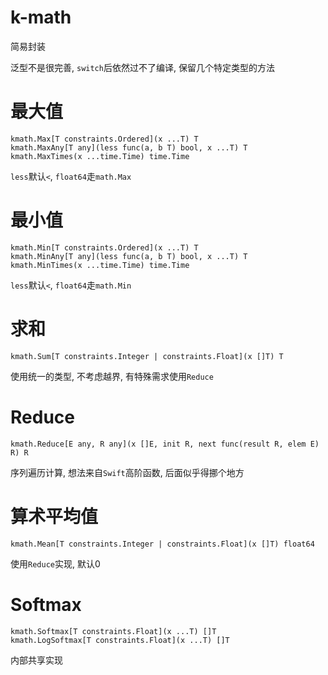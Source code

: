 # k-math

简易封装

泛型不是很完善, `switch`后依然过不了编译, 保留几个特定类型的方法

# 最大值

```
kmath.Max[T constraints.Ordered](x ...T) T
kmath.MaxAny[T any](less func(a, b T) bool, x ...T) T
kmath.MaxTimes(x ...time.Time) time.Time
```

`less`默认`<`, `float64`走`math.Max`

# 最小值

```
kmath.Min[T constraints.Ordered](x ...T) T
kmath.MinAny[T any](less func(a, b T) bool, x ...T) T
kmath.MinTimes(x ...time.Time) time.Time
```

`less`默认`<`, `float64`走`math.Min`

# 求和

```
kmath.Sum[T constraints.Integer | constraints.Float](x []T) T
```

使用统一的类型, 不考虑越界, 有特殊需求使用`Reduce`

# Reduce

```
kmath.Reduce[E any, R any](x []E, init R, next func(result R, elem E) R) R
```

序列遍历计算, 想法来自`Swift`高阶函数, 后面似乎得挪个地方

# 算术平均值

```
kmath.Mean[T constraints.Integer | constraints.Float](x []T) float64
```

使用`Reduce`实现, 默认0

# Softmax

```
kmath.Softmax[T constraints.Float](x ...T) []T
kmath.LogSoftmax[T constraints.Float](x ...T) []T
```

内部共享实现
